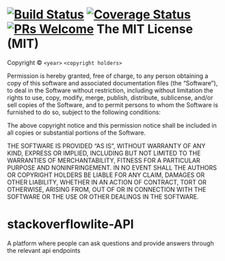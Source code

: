 [![Build Status](https://travis-ci.org/dennisdnyce/stackoverflowlite.svg?branch=develop)](https://travis-ci.org/dennisdnyce/stackoverflowlite)
[![Coverage Status](https://coveralls.io/repos/github/dennisdnyce/stackoverflowlite/badge.svg?branch=develop)](https://coveralls.io/github/dennisdnyce/stackoverflowlite?branch=develop)
[![PRs Welcome](https://img.shields.io/badge/PRs-welcome-brightgreen.svg?style=flat-square)](http://makeapullrequest.com) 
The MIT License (MIT)
=====================

Copyright © `<year>` `<copyright holders>`

Permission is hereby granted, free of charge, to any person
obtaining a copy of this software and associated documentation
files (the “Software”), to deal in the Software without
restriction, including without limitation the rights to use,
copy, modify, merge, publish, distribute, sublicense, and/or sell
copies of the Software, and to permit persons to whom the
Software is furnished to do so, subject to the following
conditions:

The above copyright notice and this permission notice shall be
included in all copies or substantial portions of the Software.

THE SOFTWARE IS PROVIDED “AS IS”, WITHOUT WARRANTY OF ANY KIND,
EXPRESS OR IMPLIED, INCLUDING BUT NOT LIMITED TO THE WARRANTIES
OF MERCHANTABILITY, FITNESS FOR A PARTICULAR PURPOSE AND
NONINFRINGEMENT. IN NO EVENT SHALL THE AUTHORS OR COPYRIGHT
HOLDERS BE LIABLE FOR ANY CLAIM, DAMAGES OR OTHER LIABILITY,
WHETHER IN AN ACTION OF CONTRACT, TORT OR OTHERWISE, ARISING
FROM, OUT OF OR IN CONNECTION WITH THE SOFTWARE OR THE USE OR
OTHER DEALINGS IN THE SOFTWARE.



# stackoverflowlite-API
A platform where people can ask questions and provide answers through the relevant api endpoints
